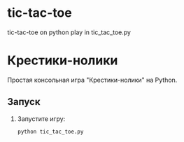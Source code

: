 # tic-tac-toe
tic-tac-toe on python
play in tic_tac_toe.py 


# Крестики-нолики

Простая консольная игра "Крестики-нолики" на Python.

## Запуск

1. Запустите игру:
   ```bash
   python tic_tac_toe.py